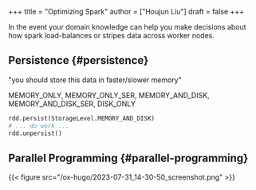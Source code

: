 +++
title = "Optimizing Spark"
author = ["Houjun Liu"]
draft = false
+++

In the event your domain knowledge can help you make decisions about how spark load-balances or stripes data across worker nodes.


## Persistence {#persistence}

"you should store this data in faster/slower memory"

MEMORY_ONLY, MEMORY_ONLY_SER, MEMORY_AND_DISK, MEMORY_AND_DISK_SER, DISK_ONLY

```python
rdd.persist(StorageLevel.MEMORY_AND_DISK)
# ... do work ...
rdd.unpersist()
```


## Parallel Programming {#parallel-programming}

{{< figure src="/ox-hugo/2023-07-31_14-30-50_screenshot.png" >}}
